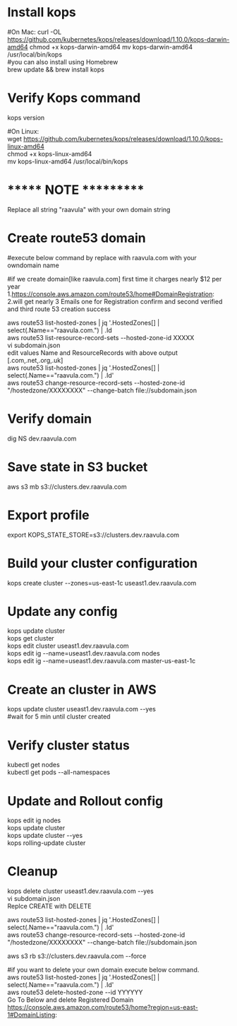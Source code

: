 # Install kops 
#On Mac:
curl -OL https://github.com/kubernetes/kops/releases/download/1.10.0/kops-darwin-amd64 
chmod +x kops-darwin-amd64 
mv kops-darwin-amd64 /usr/local/bin/kops  
#you can also install using Homebrew  
brew update && brew install kops  

# Verify Kops command 
kops version

#On Linux:  
wget https://github.com/kubernetes/kops/releases/download/1.10.0/kops-linux-amd64    
chmod +x kops-linux-amd64   
mv kops-linux-amd64 /usr/local/bin/kops     

# ***** NOTE *********   
Replace all string "raavula" with your own domain string   

# Create route53 domain   
#execute below command by replace with  raavula.com with your owndomain name   

#if we create domain[like raavula.com] first time it charges nearly $12 per year   
1.https://console.aws.amazon.com/route53/home#DomainRegistration:    
2.will get nearly 3 Emails one for Registration confirm and second verified and third route 53 creation success   

aws route53 list-hosted-zones | jq '.HostedZones[] | select(.Name=="raavula.com.") | .Id  
aws route53 list-resource-record-sets --hosted-zone-id XXXXX  
vi subdomain.json  
edit values Name and ResourceRecords with above output [.com,.net,.org,.uk]     
aws route53 list-hosted-zones | jq '.HostedZones[] | select(.Name=="raavula.com.") | .Id'    
aws route53 change-resource-record-sets --hosted-zone-id "/hostedzone/XXXXXXXX" --change-batch file://subdomain.json  


# Verify domain 
dig NS dev.raavula.com  

# Save state in S3 bucket
aws s3 mb s3://clusters.dev.raavula.com

# Export profile
export KOPS_STATE_STORE=s3://clusters.dev.raavula.com 

# Build your cluster configuration   
kops create cluster --zones=us-east-1c useast1.dev.raavula.com   

# Update any config   
kops update cluster  
kops get cluster   
kops edit cluster useast1.dev.raavula.com   
kops edit ig --name=useast1.dev.raavula.com nodes   
kops edit ig --name=useast1.dev.raavula.com master-us-east-1c    

# Create an cluster in AWS  
kops update cluster useast1.dev.raavula.com --yes  
#wait for 5 min until cluster created  

# Verify cluster status
kubectl get nodes   
kubectl get pods --all-namespaces   


# Update and Rollout config  
kops edit ig nodes  
kops update cluster  
kops update cluster --yes   
kops rolling-update cluster  

  
# Cleanup   
kops delete cluster useast1.dev.raavula.com --yes  
vi subdomain.json    
Replce CREATE with DELETE   

aws route53 list-hosted-zones | jq '.HostedZones[] | select(.Name=="raavula.com.") | .Id'   
aws route53 change-resource-record-sets --hosted-zone-id "/hostedzone/XXXXXXXX" --change-batch file://subdomain.json    

aws s3 rb s3://clusters.dev.raavula.com --force


#if you want to delete your own domain execute below command.  
aws route53 list-hosted-zones | jq '.HostedZones[] | select(.Name=="raavula.com.") | .Id'   
aws route53 delete-hosted-zone --id YYYYYY   
Go To Below and delete Registered Domain     
https://console.aws.amazon.com/route53/home?region=us-east-1#DomainListing:   
